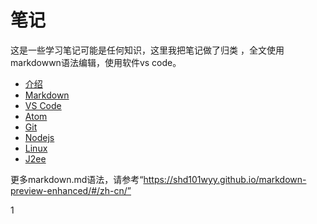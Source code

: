 # 笔记
这是一些学习笔记可能是任何知识，这里我把笔记做了归类 ，全文使用markdowwn语法编辑，使用软件vs code。

* [介绍](readme.md)
* [Markdown](markdown/readme.md)
* [VS Code](vs_code/readme.md)
* [Atom](atom/readme.md)
* [Git](git/readme.md)
* [Nodejs](Nodejs/readme.md)
* [Linux](Linux/readme.md)
* [J2ee](j2ee/readme.md)


更多markdown.md语法，请参考“https://shd101wyy.github.io/markdown-preview-enhanced/#/zh-cn/”


1
